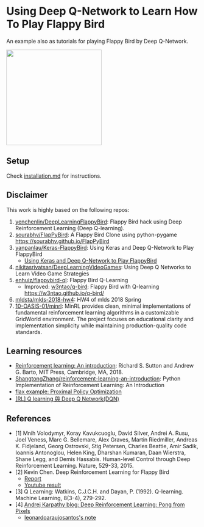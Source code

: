 # Using Deep Q-Network to Learn How To Play Flappy Bird

An example also as tutorials for playing Flappy Bird by Deep Q-Network.

<img src="./images/flappy_bird_demp.gif" width="250">

## Setup

Check [installation.md](./docs/installation.md) for instructions.

## Disclaimer

This work is highly based on the following repos:

1. [yenchenlin/DeepLearningFlappyBird](https://github.com/yenchenlin/DeepLearningFlappyBird): Flappy Bird hack using Deep Reinforcement Learning (Deep Q-learning).
2. [sourabhv/FlapPyBird](https://github.com/sourabhv/FlapPyBird): A Flappy Bird Clone using python-pygame <https://sourabhv.github.io/FlapPyBird>
3. [yanpanlau/Keras-FlappyBird](https://github.com/yanpanlau/Keras-FlappyBird): Using Keras and Deep Q-Network to Play FlappyBird
   - [Using Keras and Deep Q-Network to Play FlappyBird](https://yanpanlau.github.io/2016/07/10/FlappyBird-Keras.html)
4. [nikitasrivatsan/DeepLearningVideoGames](https://github.com/nikitasrivatsan/DeepLearningVideoGames): Using Deep Q Networks to Learn Video Game Strategies
5. [enhuiz/flappybird-ql](https://github.com/enhuiz/flappybird-ql): Flappy Bird Q-Learning
   - Improved: [w3ntao/q-bird](https://github.com/w3ntao/q-bird): Flappy Bird with Q-learning <https://w3ntao.github.io/q-bird/>
6. [mldsta/mlds-2018-hw4](https://github.com/mldsta/mlds-2018-hw4): HW4 of mlds 2018 Spring
7. [10-OASIS-01/minrl](https://github.com/10-OASIS-01/minrl): MinRL provides clean, minimal implementations of fundamental reinforcement learning algorithms in a customizable GridWorld environment. The project focuses on educational clarity and implementation simplicity while maintaining production-quality code standards.

## Learning resources

- [Reinforcement learning: An introduction](http://incompleteideas.net/book/the-book-2nd.html): Richard S. Sutton and Andrew G. Barto, MIT Press, Cambridge, MA, 2018.
- [ShangtongZhang/reinforcement-learning-an-introduction](https://github.com/ShangtongZhang/reinforcement-learning-an-introduction): Python Implementation of Reinforcement Learning: An Introduction
- [flax example: Proximal Policy Optimization](https://github.com/google/flax/tree/main/examples/ppo)
- [[RL] Q learning 與 Deep Q Network(DQN)](https://hackmd.io/@YungHuiHsu/BJgnMHbUH6)

## References

- [1] Mnih Volodymyr, Koray Kavukcuoglu, David Silver, Andrei A. Rusu, Joel Veness, Marc G. Bellemare, Alex Graves, Martin Riedmiller, Andreas K. Fidjeland, Georg Ostrovski, Stig Petersen, Charles Beattie, Amir Sadik, Ioannis Antonoglou, Helen King, Dharshan Kumaran, Daan Wierstra, Shane Legg, and Demis Hassabis. Human-level Control through Deep Reinforcement Learning. Nature, 529-33, 2015.
- [2] Kevin Chen. Deep Reinforcement Learning for Flappy Bird
  - [Report](http://cs229.stanford.edu/proj2015/362_report.pdf)
  - [Youtube result](https://youtu.be/9WKBzTUsPKc)
- [3] Q Learning: Watkins, C.J.C.H. and Dayan, P. (1992). Q-learning. Machine Learning, 8(3-4), 279-292.
- [4] [Andrej Karpathy blog: Deep Reinforcement Learning: Pong from Pixels](https://karpathy.github.io/2016/05/31/rl/)
  - [leonardoaraujosantos's note](https://leonardoaraujosantos.gitbook.io/artificial-inteligence/artificial_intelligence/reinforcement_learning/deep_reinforcement_learning)
